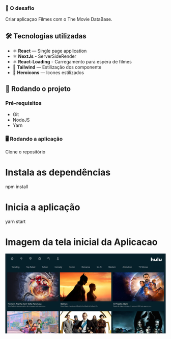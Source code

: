 ### 🚩 O desafio

Criar aplicaçao Filmes com o The Movie DataBase.

## 🛠 Tecnologias utilizadas

-   ⚛️ **React** — Single page application
-   ⚛️ **NextJs** - ServerSideRender
-   ⚛️ **React-Loading** - Carregamento para espera de filmes
-   💅 **Tailwind** — Estilização dos componente
-   💅 **Heroicons** — Icones estilizados

## 🚀 Rodando o projeto

### Pré-requisitos

-   Git
-   NodeJS
-   Yarn

### 🖥 Rodando a aplicação

Clone o repositório

# Instala as dependências

npm install

# Inicia a aplicação

yarn start

# Imagem da tela inicial da Aplicacao

![](public/Assets/InitialScreen.png)
